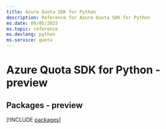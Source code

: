 ```yaml
---
title: Azure Quota SDK for Python
description: Reference for Azure Quota SDK for Python
ms.date: 09/05/2025
ms.topic: reference
ms.devlang: python
ms.service: quota
---
```

# Azure Quota SDK for Python - preview
## Packages - preview
[!INCLUDE [packages](quota-index.md)]